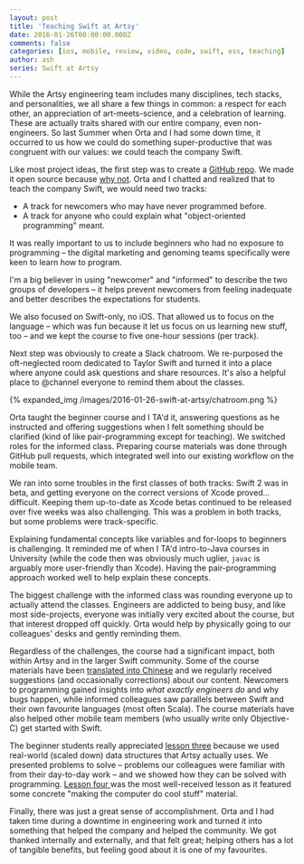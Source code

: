 ```yaml
---
layout: post
title: 'Teaching Swift at Artsy'
date: 2016-01-26T00:00:00.000Z
comments: false
categories: [ios, mobile, review, video, code, swift, oss, teaching]
author: ash
series: Swift at Artsy
---
```


While the Artsy engineering team includes many disciplines, tech stacks, and personalities, we all share a few things in common: a respect for each other, an appreciation of art-meets-science, and a celebration of learning. These are actually traits shared with our entire company, even non-engineers. So last Summer when Orta and I had some down time, it occurred to us how we could do something super-productive that was congruent with our values: we could teach the company Swift.

<!-- more -->

Like most project ideas, the first step was to create a [GitHub repo](https://github.com/orta/Swift-at-Artsy). We made it open source because [why not](http://code.dblock.org/2015/02/09/becoming-open-source-by-default.html). Orta and I chatted and realized that to teach the company Swift, we would need two tracks:

- A track for newcomers who may have never programmed before.
- A track for anyone who could explain what "object-oriented programming" meant.

It was really important to us to include beginners who had no exposure to programming – the digital marketing and genoming teams specifically were keen to learn how to program. 

I'm a big believer in using "newcomer" and "informed" to describe the two groups of developers – it helps prevent newcomers from feeling inadequate and better describes the expectations for students.

We also focused on Swift-only, no iOS. That allowed us to focus on the language – which was fun because it let us focus on us learning new stuff, too – and we kept the course to five one-hour sessions (per track).

Next step was obviously to create a Slack chatroom. We re-purposed the oft-neglected room dedicated to Taylor Swift and turned it into a place where anyone could ask questions and share resources. It's also a helpful place to @channel everyone to remind them about the classes.

{% expanded_img /images/2016-01-26-swift-at-artsy/chatroom.png %}

Orta taught the beginner course and I TA'd it, answering questions as he instructed and offering suggestions when I felt something should be clarified (kind of like pair-programming except for teaching). We switched roles for the informed class. Preparing course materials was done through GitHub pull requests, which integrated well into our existing workflow on the mobile team.

We ran into some troubles in the first classes of both tracks: Swift 2 was in beta, and getting everyone on the correct versions of Xcode proved... difficult. Keeping them up-to-date as Xcode betas continued to be released over five weeks was also challenging. This was a problem in both tracks, but some problems were track-specific.

Explaining fundamental concepts like variables and for-loops to beginners is challenging. It reminded me of when I TA'd intro-to-Java courses in University (while the code then was obviously much uglier, `javac` is arguably more user-friendly than Xcode). Having the pair-programming approach worked well to help explain these concepts.

The biggest challenge with the informed class was rounding everyone up to actually attend the classes. Engineers are addicted to being busy, and like most side-projects, everyone was initially very excited about the course, but that interest dropped off quickly. Orta would help by physically going to our colleagues' desks and gently reminding them.

Regardless of the challenges, the course had a significant impact, both within Artsy and in the larger Swift community. Some of the course materials have been [translated into Chinese](https://github.com/orta/Swift-at-Artsy/blob/master/Beginners/Lesson%20One/README_ZH.md) and we regularly received suggestions (and occasionally corrections) about our content. Newcomers to programming gained insights into _what exactly engineers do_ and why bugs happen, while informed colleagues saw parallels between Swift and their own favourite languages (most often Scala). The course materials have also helped other mobile team members (who usually write only Objective-C) get started with Swift. 

The beginner students really appreciated [lesson three](https://github.com/orta/Swift-at-Artsy/tree/master/Beginners/Lesson%20Three) because we used real-world (scaled down) data structures that Artsy actually uses. We presented problems to solve – problems our colleagues were familiar with from their day-to-day work – and we showed how they can be solved with programming. [Lesson four ](https://github.com/orta/Swift-at-Artsy/tree/master/Beginners/Lesson%20Four) was the most well-received lesson as it featured some concrete "making the computer do cool stuff" material.

Finally, there was just a great sense of accomplishment. Orta and I had taken time during a downtime in engineering work and turned it into something that helped the company and helped the community. We got thanked internally and externally, and that felt great; helping others has a lot of tangible benefits, but feeling good about it is one of my favourites.

